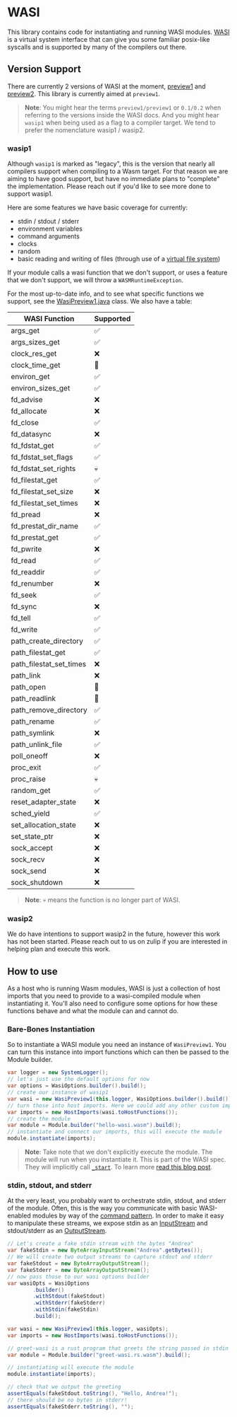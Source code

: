 # WASI

This library contains code for instantiating and running WASI modules.
[WASI](https://wasi.dev/) is a virtual system interface that can give you some familiar posix-like syscalls and is supported
by many of the compilers out there.

## Version Support

There are currently 2 versions of WASI at the moment, [preview1](https://github.com/WebAssembly/WASI/blob/main/legacy/README.md) and [preview2](https://github.com/WebAssembly/WASI/blob/main/preview2/README.md). This library is currently
aimed at `preview1`.

> **Note**: You might hear the terms `preview1/preview1` or `0.1/0.2` when referring to the versions inside the WASI docs.
> And you might hear `wasip1` when being used as a flag to a compiler target. We tend to prefer the nomenclature wasip1 / wasip2.

### wasip1

Although `wasip1` is marked as "legacy", this is the version that nearly all compilers support when compiling to a Wasm target. For that reason we are aiming to have good support, but have no immediate plans to "complete" the implementation.
Please reach out if you'd like to see more done to support wasip1.

Here are some features we have basic coverage for currently:

* stdin / stdout / stderr
* environment variables
* command arguments
* clocks
* random
* basic reading and writing of files (through use of a [virtual file system](https://github.com/google/jimfs))

If your module calls a wasi function that we don't support, or uses a feature that we don't support, we will throw a `WASMRuntimeException`.

For the most up-to-date info, and to see what specific functions we support, see the [WasiPreview1.java](https://github.com/dylibso/chicory/blob/main/wasi/src/main/java/com/dylibso/chicory/wasi/WasiPreview1.java) class.
We also have a table:

| WASI Function            | Supported |
|--------------------------|-----------|
| args_get                 | ✅         |
| args_sizes_get           | ✅         |
| clock_res_get	           | ❌         |
| clock_time_get           | 👷        |
| environ_get	             | ✅	        |
| environ_sizes_get        | 	✅	       |
| fd_advise		              | ❌         |
| fd_allocate	             | ❌         |
| fd_close	                | ✅         |
| fd_datasync	             | ❌         |
| fd_fdstat_get            | 	✅        |
| fd_fdstat_set_flags      | 	✅        |
| fd_fdstat_set_rights	    | 💀         |
| fd_filestat_get	         | ✅	        |
| fd_filestat_set_size     | 	❌	       |
| fd_filestat_set_times	   | ❌         |
| fd_pread	                | ❌         |
| fd_prestat_dir_name      | 	✅	       |
| fd_prestat_get           | 	✅	       |
| fd_pwrite	               | ❌	        |
| fd_read	                 | ✅	        |
| fd_readdir	              | ✅         |
| fd_renumber	             | ❌         |
| fd_seek	                 | ✅	        |
| fd_sync	                 | ❌         |
| fd_tell	                 | ✅	        |
| fd_write	                | ✅         |
| path_create_directory	   | ✅         |
| path_filestat_get        | 	✅	       |
| path_filestat_set_times	 | ❌         |
| path_link	               | ❌         |
| path_open	               | 👷        |
| path_readlink	           | 👷        |
| path_remove_directory    | 	✅	       |
| path_rename              | 	✅	       |
| path_symlink	            | ❌         |
| path_unlink_file         | 	✅	       |
| poll_oneoff	             | ❌         |
| proc_exit                | 	✅	       |
| proc_raise	              | 💀        |
| random_get               | 	✅	       |
| reset_adapter_state	     | ❌         |
| sched_yield              | 	✅	       |
| set_allocation_state	    | ❌         |
| set_state_ptr	           | ❌         |
| sock_accept	             | ❌         |
| sock_recv	               | ❌         |
| sock_send	               | ❌         |
| sock_shutdown	           | ❌         |

> **Note**: 💀 means the function is no longer part of WASI.

### wasip2

We do have intentions to support wasip2 in the future, however this work has not been started. Please reach out to us on zulip if you are interested in helping plan and execute this work.

## How to use

As a host who is running Wasm modules, WASI is just a collection of host imports that you need to provide
to a wasi-compiled module when instantiating it. You'll also need to configure some options for how
these functions behave and what the module can and cannot do.

### Bare-Bones Instantiation

So to instantiate a WASI module you need an instance of `WasiPreview1`. You can turn this instance into
import functions which can then be passed to the Module builder.

```java
var logger = new SystemLogger();
// let's just use the default options for now
var options = WasiOptions.builder().build();
// create our instance of wasip1
var wasi = new WasiPreview1(this.logger, WasiOptions.builder().build());
// turn those into host imports. Here we could add any other custom imports we have
var imports = new HostImports(wasi.toHostFunctions());
// create the module
var module = Module.builder("hello-wasi.wasm").build();
// instantiate and connect our imports, this will execute the module
module.instantiate(imports);
```

> **Note**: Take note that we don't explicitly execute the module. The module will run when you instantiate it. This
> is part of the WASI spec. They will implicitly call [`_start`](https://webassembly.github.io/spec/core/syntax/modules.html#start-function). To learn more [read this blog post](https://dylibso.com/blog/wasi-command-reactor/).

### stdin, stdout, and stderr

At the very least, you probably want to orchestrate stdin, stdout, and stderr of the module.
Often, this is the way you communicate with basic WASI-enabled modules by way of the [command pattern](https://dylibso.com/blog/wasi-command-reactor/).
In order to make it easy to manipulate these streams, we expose stdin as an [InputStream](https://docs.oracle.com/javase/8/docs/api/java/io/InputStream.html)
and stdout/stderr as an [OutputStream](https://docs.oracle.com/javase/8/docs/api/java/io/OutputStream.html).

```java
// Let's create a fake stdin stream with the bytes "Andrea"
var fakeStdin = new ByteArrayInputStream("Andrea".getBytes());
// We will create two output streams to capture stdout and stderr
var fakeStdout = new ByteArrayOutputStream();
var fakeStderr = new ByteArrayOutputStream();
// now pass those to our wasi options builder
var wasiOpts = WasiOptions
        .builder()
        .withStdout(fakeStdout)
        .withStderr(fakeStderr)
        .withStdin(fakeStdin)
        .build();

var wasi = new WasiPreview1(this.logger, wasiOpts);
var imports = new HostImports(wasi.toHostFunctions());

// greet-wasi is a rust program that greets the string passed in stdin
var module = Module.builder("greet-wasi.rs.wasm").build();

// instantiating will execute the module
module.instantiate(imports);

// check that we output the greeting
assertEquals(fakeStdout.toString(), "Hello, Andrea!");
// there should be no bytes in stderr!
assertEquals(fakeStderr.toString(), "");
```
